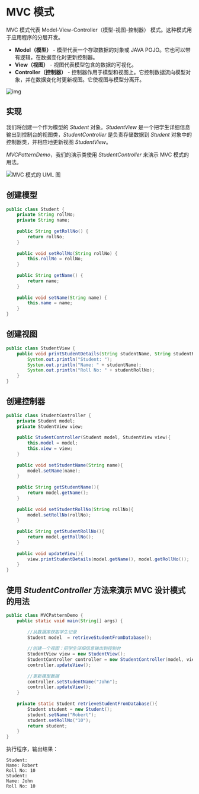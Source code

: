 # MVC 模式

MVC 模式代表 Model-View-Controller（模型-视图-控制器） 模式。这种模式用于应用程序的分层开发。

- **Model（模型）** - 模型代表一个存取数据的对象或 JAVA POJO。它也可以带有逻辑，在数据变化时更新控制器。
- **View（视图）** - 视图代表模型包含的数据的可视化。
- **Controller（控制器）** - 控制器作用于模型和视图上。它控制数据流向模型对象，并在数据变化时更新视图。它使视图与模型分离开。

![img](https://www.runoob.com/wp-content/uploads/2014/08/1200px-ModelViewControllerDiagram2.svg_.png)

## 实现

我们将创建一个作为模型的 *Student* 对象。*StudentView* 是一个把学生详细信息输出到控制台的视图类，*StudentController* 是负责存储数据到 *Student* 对象中的控制器类，并相应地更新视图 *StudentView*。

*MVCPatternDemo*，我们的演示类使用 *StudentController* 来演示 MVC 模式的用法。

![MVC 模式的 UML 图](https://www.runoob.com/wp-content/uploads/2014/08/mvc-2.svg)



## 创建模型

```java
public class Student {   
    private String rollNo;   
    private String name;   
    
    public String getRollNo() {      
        return rollNo;   
    }   
    
    public void setRollNo(String rollNo) {      
        this.rollNo = rollNo;   
    }   
    
    public String getName() {      
        return name;   
    }   
    
    public void setName(String name) {      
        this.name = name;  
    } 
}
```



## 创建视图

```java
public class StudentView {   
    public void printStudentDetails(String studentName, String studentRollNo){
        System.out.println("Student: ");      
        System.out.println("Name: " + studentName);      
        System.out.println("Roll No: " + studentRollNo);  
    }
}
```



## 创建控制器

```java
public class StudentController {   
    private Student model;   
    private StudentView view;    
    
    public StudentController(Student model, StudentView view){      
        this.model = model;      
        this.view = view;   
    }    
    
    public void setStudentName(String name){      
        model.setName(name);       
    }
    
    public String getStudentName(){      
        return model.getName();       
    } 
    
    public void setStudentRollNo(String rollNo){      
        model.setRollNo(rollNo);         
    } 
    
    public String getStudentRollNo(){      
        return model.getRollNo();        
    }  
    
    public void updateView(){                 
        view.printStudentDetails(model.getName(), model.getRollNo());   
    }   
}
```



## 使用 *StudentController* 方法来演示 MVC 设计模式的用法

```java
public class MVCPatternDemo {   
    public static void main(String[] args) {       
        
        //从数据库获取学生记录      
        Student model  = retrieveStudentFromDatabase();       
        
        //创建一个视图：把学生详细信息输出到控制台      
        StudentView view = new StudentView();       
        StudentController controller = new StudentController(model, view); 
        controller.updateView();       
        
        //更新模型数据      
        controller.setStudentName("John");       
        controller.updateView();   
    }    
    
    private static Student retrieveStudentFromDatabase(){      
        Student student = new Student();      
        student.setName("Robert");      
        student.setRollNo("10");      
        return student;   
    } 
}
```

执行程序，输出结果：

```
Student: 
Name: Robert
Roll No: 10
Student: 
Name: John
Roll No: 10
```
